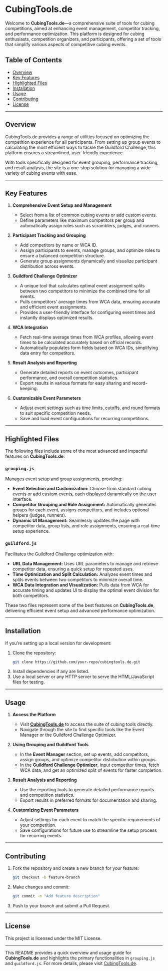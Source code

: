 # CubingTools.de

Welcome to **CubingTools.de**—a comprehensive suite of tools for cubing competitions, aimed at enhancing event management, competitor tracking, and performance optimization. This platform is designed for cubing enthusiasts, competition organizers, and participants, offering a set of tools that simplify various aspects of competitive cubing events.

## Table of Contents
- [Overview](#overview)
- [Key Features](#key-features)
- [Highlighted Files](#highlighted-files)
- [Installation](#installation)
- [Usage](#usage)
- [Contributing](#contributing)
- [License](#license)

---

## Overview

CubingTools.de provides a range of utilities focused on optimizing the competition experience for all participants. From setting up group events to calculating the most efficient ways to tackle the Guildford Challenge, this platform ensures a streamlined, user-friendly experience. 

With tools specifically designed for event grouping, performance tracking, and result analysis, the site is a one-stop solution for managing a wide variety of cubing events with ease.

---

## Key Features

1. **Comprehensive Event Setup and Management**
   - Select from a list of common cubing events or add custom events.
   - Define parameters like maximum competitors per group and automatically assign roles such as scramblers, judges, and runners.

2. **Participant Tracking and Grouping**
   - Add competitors by name or WCA ID.
   - Assign participants to events, manage groups, and optimize roles to ensure a balanced competition structure.
   - Generate group assignments dynamically and visualize participant distribution across events.

3. **Guildford Challenge Optimizer**
   - A unique tool that calculates optimal event assignment splits between two competitors to minimize the combined time for all events.
   - Pulls competitors' average times from WCA data, ensuring accurate and efficient event assignments.
   - Provides a user-friendly interface for configuring event times and instantly displays optimized results.

4. **WCA Integration**
   - Fetch real-time average times from WCA profiles, allowing event times to be calculated accurately based on official records.
   - Automatically populates form fields based on WCA IDs, simplifying data entry for competitors.

5. **Result Analysis and Reporting**
   - Generate detailed reports on event outcomes, participant performance, and overall competition statistics.
   - Export results in various formats for easy sharing and record-keeping.

6. **Customizable Event Parameters**
   - Adjust event settings such as time limits, cutoffs, and round formats to suit specific competition needs.
   - Save and load event configurations for recurring competitions.

---

## Highlighted Files

The following files include some of the most advanced and impactful features on **CubingTools.de**:

### `grouping.js`
Manages event setup and group assignments, providing:
   - **Event Selection and Customization:** Choose from standard cubing events or add custom events, each displayed dynamically on the user interface.
   - **Competitor Grouping and Role Assignment:** Automatically generates groups for each event, assigns competitors, and includes optional helpers (judges, runners).
   - **Dynamic UI Management:** Seamlessly updates the page with competitor data, group lists, and role assignments, ensuring a real-time setup experience.

### `guildford.js`
Facilitates the Guildford Challenge optimization with:
   - **URL Data Management:** Uses URL parameters to manage and retrieve competitor data, ensuring a quick setup for repeated uses.
   - **Time Optimization and Split Calculation:** Analyzes event times and splits events between two competitors to minimize overall time.
   - **WCA Data Integration and Visualization:** Pulls data from WCA for accurate timing and updates UI to display the optimal event division for both competitors.

These two files represent some of the best features on **CubingTools.de**, delivering efficient event setup and advanced performance optimization.

---

## Installation

If you’re setting up a local version for development:

1. Clone the repository:
    ```bash
    git clone https://github.com/your-repo/cubingtools.de.git
    ```
2. Install dependencies if any are listed.
3. Use a local server or any HTTP server to serve the HTML/JavaScript files for testing.

---

## Usage

1. **Access the Platform**
   - Visit **[CubingTools.de](https://cubingtools.de)** to access the suite of cubing tools directly.
   - Navigate through the site to find specific tools like the Event Manager or the Guildford Challenge Optimizer.

2. **Using Grouping and Guildford Tools**
   - In the **Event Manager** section, set up events, add competitors, assign groups, and optimize competitor distribution within groups.
   - In the **Guildford Challenge Optimizer**, input competitor times, fetch WCA data, and get an optimized split of events for faster completion.

3. **Result Analysis and Reporting**
   - Use the reporting tools to generate detailed performance reports and competition statistics.
   - Export results in preferred formats for documentation and sharing.

4. **Customizing Event Parameters**
   - Adjust settings for each event to match the specific requirements of your competition.
   - Save configurations for future use to streamline the setup process for recurring events.

---

## Contributing

1. Fork the repository and create a new branch for your feature:
   ```bash
   git checkout -b feature-branch
   ```
2. Make changes and commit:
   ```bash
   git commit -m "Add feature description"
   ```
3. Push to your branch and submit a Pull Request.

---

## License

This project is licensed under the MIT License.

---

This README provides a quick overview and usage guide for **CubingTools.de** and highlights the primary functionalities in `grouping.js` and `guildford.js`. For more details, please visit [CubingTools.de](https://cubingtools.de).
